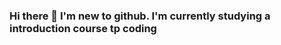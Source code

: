### Hi there 👋 I'm new to github. I'm currently studying a introduction course tp coding

<!--
**KJMCFA/KJMCFA** is a ✨ _special_ ✨ repository because its `README.md` (this file) appears on your GitHub profile. I'm interested in coding an IT so any help with where to start on my journey would be appreciated 

Here are some ideas to get you started:

- 🔭 I’m currently working on ...
- 🌱 I’m currently learning ...
- 👯 I’m looking to collaborate on ...
- 🤔 I’m looking for help with ...
- 💬 Ask me about ...
- 📫 How to reach me: ...
- 😄 Pronouns: ...
- ⚡ Fun fact: ...
-->
